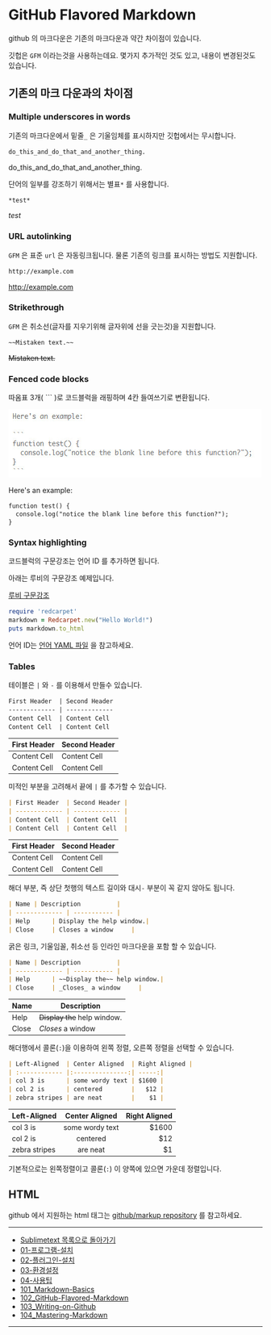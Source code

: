 # GitHub Flavored Markdown

github 의 마크다운은 기존의 마크다운과 약간 차이점이 있습니다.

깃헙은 `GFM` 이라는것을 사용하는데요. 몇가지 추가적인 것도 있고, 내용이 변경된것도 있습니다.


## 기존의 마크 다운과의 차이점



### Multiple underscores in words

기존의 마크다운에서 밑줄`_` 은 기울임체를 표시하지만 깃헙에서는 무시합니다.


```md
do_this_and_do_that_and_another_thing.
```

do_this_and_do_that_and_another_thing.


단어의 일부를 강조하기 위해서는 별표`*` 를 사용합니다.

```md
*test*
```

*test*


### URL autolinking

`GFM` 은 표준 `url` 은 자동링크됩니다. 물론 기존의 링크를 표시하는 방법도 지원합니다.

```md
http://example.com
```

http://example.com



### Strikethrough

`GFM` 은 취소선(글자를 지우기위해 글자위에 선을 긋는것)을 지원합니다.

```md
~~Mistaken text.~~
```

~~Mistaken text.~~



### Fenced code blocks

따옴표 3개( \`\`\` )로 코드블럭을 래핑하며 4칸 들여쓰기로 변환됩니다.

![코드블럭 이미지](../images/demun-057.jpg)

Here's an example:

```
function test() {
  console.log("notice the blank line before this function?");
}
```




### Syntax highlighting

코드블럭의 구문강조는 언어 ID 를 추가하면 됩니다.

아래는 루비의 구문강조 예제입니다.

[루비 구문강조](../images/demun-058.jpg)

```ruby
require 'redcarpet'
markdown = Redcarpet.new("Hello World!")
puts markdown.to_html
```

언어 ID는 [언어 YAML 파일](https://github.com/github/linguist/blob/master/lib/linguist/languages.yml) 을 참고하세요.




### Tables

테이블은 `|` 와 `-` 를 이용해서 만들수 있습니다.

```md
First Header  | Second Header
------------- | -------------
Content Cell  | Content Cell
Content Cell  | Content Cell
```


First Header  | Second Header
------------- | -------------
Content Cell  | Content Cell
Content Cell  | Content Cell


미적인 부분을 고려해서 끝에 `|` 를 추가할 수 있습니다.

```md
| First Header  | Second Header |
| ------------- | ------------- |
| Content Cell  | Content Cell  |
| Content Cell  | Content Cell  |
```

| First Header  | Second Header |
| ------------- | ------------- |
| Content Cell  | Content Cell  |
| Content Cell  | Content Cell  |


해더 부분, 즉 상단 첫행의 텍스트 길이와 대시`-` 부분이 꼭 같지 않아도 됩니다.

```md
| Name | Description          |
| ------------- | ----------- |
| Help      | Display the help window.|
| Close     | Closes a window     |
```

굵은 링크, 기울임꼴, 취소선 등 인라인 마크다운을 포함 할 수 있습니다.

```md
| Name | Description          |
| ------------- | ----------- |
| Help      | ~~Display the~~ help window.|
| Close     | _Closes_ a window     |
```

| Name | Description          |
| ------------- | ----------- |
| Help      | ~~Display the~~ help window.|
| Close     | _Closes_ a window     |


해더행에서 콜론(`:`)을 이용하여 왼쪽 정렬, 오른쪽 정렬을 선택할 수 있습니다.

```md
| Left-Aligned  | Center Aligned  | Right Aligned |
| :------------ |:---------------:| -----:|
| col 3 is      | some wordy text | $1600 |
| col 2 is      | centered        |   $12 |
| zebra stripes | are neat        |    $1 |
```


| Left-Aligned  | Center Aligned  | Right Aligned |
| :------------ |:---------------:| -----:|
| col 3 is      | some wordy text | $1600 |
| col 2 is      | centered        |   $12 |
| zebra stripes | are neat        |    $1 |

기본적으로는 왼쪽정렬이고 콜론(`:`) 이 양쪽에 있으면 가운데 정렬입니다.



## HTML

github 에서 지원하는 html 태그는 [github/markup repository](https://github.com/github/markup) 를 참고하세요.




----

* [Sublimetext 목록으로 돌아가기](../README.md)
* [01-프로그램-설치](01-프로그램-설치.md)
* [02-플러그인-설치](02-플러그인-설치.md)
* [03-환경설정](03-환경설정.md)
* [04-사용팁](04-사용팁.md)
* [101_Markdown-Basics](101_Markdown-Basics.md)
* [102_GitHub-Flavored-Markdown](102_Github-Flavored-Markdown.md)
* [103_Writing-on-Github](103_Writing-on-Github.md)
* [104_Mastering-Markdown](104_Mastering-Markdown.md)

----
